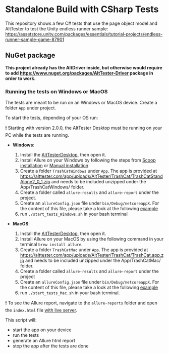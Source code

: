 # Standalone Build with CSharp Tests

This repository shows a few C# tests that use the page object model and AltTester to test the Unity endless runner sample:
https://assetstore.unity.com/packages/essentials/tutorial-projects/endless-runner-sample-game-87901

## NuGet package

**This project already has the AltDriver inside, but otherwise would require to add https://www.nuget.org/packages/AltTester-Driver package in order to work.**

### Running the tests on Windows or MacOS
The tests are meant to be run on an Windows or MacOS device.
Create a folder `App` under project.

To start the tests, depending of your OS run:

❗ Starting with version 2.0.0, the AltTester Desktop must be running on your PC while the tests are running.

- **Windows**:
    1. Install the [AltTesterDesktop](https://alttester.com/app/uploads/AltTester/desktop/AltTesterDesktopPackageWindows__v2.0.1.zip), then open it.
    2. Install Allure on your Windows by following the steps from [Scoop installation](https://docs.qameta.io/allure/#_windows) or [Manual installation](https://docs.qameta.io/allure/#_manual_installation)
    3. Create a folder `TrashCatWindows` under `App`.
    The app is provided at https://alttester.com/app/uploads/AltTester/TrashCat/TrashCatStandAlone2_0_1.zip and needs to be included unzipped under the App/TrashCatWindows/ folder.
    4. Create a folder called `allure-results` and `allure-report` under the project.
    5. Create an `allureConfig.json` file under `bin/Debug/netcoreappX`. For the content of this file, please take a look at the following [example](https://docs.qameta.io/allure/#_config_samples)
    6. run `./start_tests_Windows.sh` in your bash terminal

- **MacOS**:
    1. Install the [AltTesterDesktop](https://alttester.com/app/uploads/AltTester/desktop/AltTesterDesktopPackageMac__v2.0.1.zip), then open it.
    2. Install Allure on your MacOS by using the following command in your terminal `brew install allure`.
    3. Create a folder `TrashCatMac` under `App`.
    The app is provided at https://alttester.com/app/uploads/AltTester/TrashCat/TrashCat.app.zip and needs to be included unzipped under the App/TrashCatMac/ folder.
    4. Create a folder called `allure-results` and `allure-report` under the project
    5. Create an `allureConfig.json` file under `bin/Debug/netcoreappX`. For the content of this file, please take a look at the following [example](https://docs.qameta.io/allure/#_config_samples)
    6. run `./start_tests_Mac.sh` in your bash terminal.


❗ To see the Allure report, navigate to the `allure-reports` folder and open the `index.html` file [with live server](https://www.alphr.com/vs-code-open-with-live-server/).

   
This script will:

- start the app on your device
- run the tests
- generate an Allure html report
- stop the app after the tests are done
